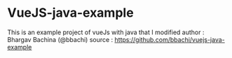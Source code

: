 # VueJS-java-example
This is an example project of vueJs with java that I modified
author : Bhargav Bachina (@bbachi)
source : https://github.com/bbachi/vuejs-java-example
